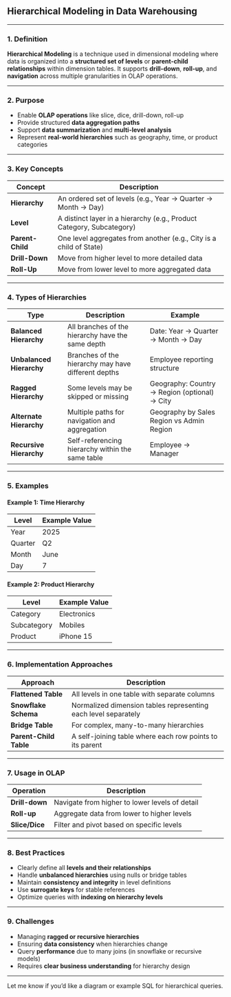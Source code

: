 ## Hierarchical Modeling in Data Warehousing

---

### 1. Definition

**Hierarchical Modeling** is a technique used in dimensional modeling where data is organized into a **structured set of levels** or **parent-child relationships** within dimension tables. It supports **drill-down**, **roll-up**, and **navigation** across multiple granularities in OLAP operations.

---

### 2. Purpose

* Enable **OLAP operations** like slice, dice, drill-down, roll-up
* Provide structured **data aggregation paths**
* Support **data summarization** and **multi-level analysis**
* Represent **real-world hierarchies** such as geography, time, or product categories

---

### 3. Key Concepts

| Concept          | Description                                                           |
| ---------------- | --------------------------------------------------------------------- |
| **Hierarchy**    | An ordered set of levels (e.g., Year → Quarter → Month → Day)         |
| **Level**        | A distinct layer in a hierarchy (e.g., Product Category, Subcategory) |
| **Parent-Child** | One level aggregates from another (e.g., City is a child of State)    |
| **Drill-Down**   | Move from higher level to more detailed data                          |
| **Roll-Up**      | Move from lower level to more aggregated data                         |

---

### 4. Types of Hierarchies

| Type                     | Description                                         | Example                                       |
| ------------------------ | --------------------------------------------------- | --------------------------------------------- |
| **Balanced Hierarchy**   | All branches of the hierarchy have the same depth   | Date: Year → Quarter → Month → Day            |
| **Unbalanced Hierarchy** | Branches of the hierarchy may have different depths | Employee reporting structure                  |
| **Ragged Hierarchy**     | Some levels may be skipped or missing               | Geography: Country → Region (optional) → City |
| **Alternate Hierarchy**  | Multiple paths for navigation and aggregation       | Geography by Sales Region vs Admin Region     |
| **Recursive Hierarchy**  | Self-referencing hierarchy within the same table    | Employee → Manager                            |

---

### 5. Examples

#### Example 1: Time Hierarchy

| Level   | Example Value |
| ------- | ------------- |
| Year    | 2025          |
| Quarter | Q2            |
| Month   | June          |
| Day     | 7             |

#### Example 2: Product Hierarchy

| Level       | Example Value |
| ----------- | ------------- |
| Category    | Electronics   |
| Subcategory | Mobiles       |
| Product     | iPhone 15     |

---

### 6. Implementation Approaches

| Approach               | Description                                                    |
| ---------------------- | -------------------------------------------------------------- |
| **Flattened Table**    | All levels in one table with separate columns                  |
| **Snowflake Schema**   | Normalized dimension tables representing each level separately |
| **Bridge Table**       | For complex, many-to-many hierarchies                          |
| **Parent-Child Table** | A self-joining table where each row points to its parent       |

---

### 7. Usage in OLAP

| Operation      | Description                                    |
| -------------- | ---------------------------------------------- |
| **Drill-down** | Navigate from higher to lower levels of detail |
| **Roll-up**    | Aggregate data from lower to higher levels     |
| **Slice/Dice** | Filter and pivot based on specific levels      |

---

### 8. Best Practices

* Clearly define all **levels and their relationships**
* Handle **unbalanced hierarchies** using nulls or bridge tables
* Maintain **consistency and integrity** in level definitions
* Use **surrogate keys** for stable references
* Optimize queries with **indexing on hierarchy levels**

---

### 9. Challenges

* Managing **ragged or recursive hierarchies**
* Ensuring **data consistency** when hierarchies change
* Query **performance** due to many joins (in snowflake or recursive models)
* Requires **clear business understanding** for hierarchy design

---

Let me know if you’d like a diagram or example SQL for hierarchical queries.
